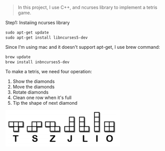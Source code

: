>In this project, I use C++, and ncurses library to implement a tetris game.

Step1: Instaiing ncurses library
```
sudo apt-get update
sudo apt-get install libncurses5-dev
```
Since I‘m using mac and it doesn't support apt-get, I use brew command:

```
brew update
brew install inbncurses5-dev
```

To make a tetris, we need four operation:
1. Show the diamonds
2. Move the diamonds
3. Rotate diamonds
4. Clean one row when it's full
5. Tip the shape of next diamond

![image](https://github.com/WangyingxuHalo/game-tetris/blob/main/tetris.jpg)


